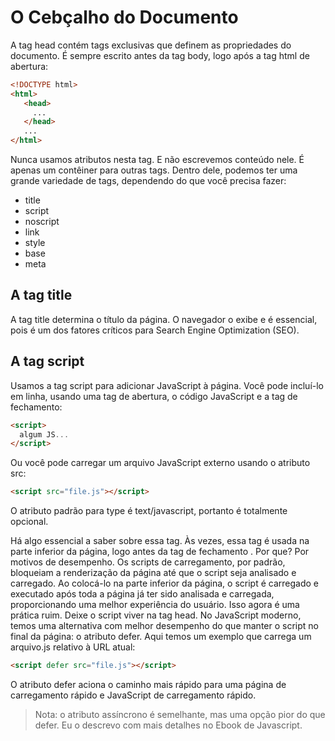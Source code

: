 # O Cebçalho do Documento

A tag head contém tags exclusivas que definem as propriedades do documento.
É sempre escrito antes da tag body, logo após a tag html de abertura:

```html
<!DOCTYPE html>
<html>
   <head>
     ...
   </head>
   ...
</html>
```

Nunca usamos atributos nesta tag. E não escrevemos conteúdo nele.
É apenas um contêiner para outras tags. Dentro dele, podemos ter uma grande variedade de tags, dependendo do que você precisa fazer:

- title
- script
- noscript
- link
- style
- base
- meta

## A tag title

A tag title determina o título da página. O navegador o exibe e é essencial, pois é um dos fatores críticos para Search Engine Optimization (SEO).

## A tag script

Usamos a tag script para adicionar JavaScript à página.
Você pode incluí-lo em linha, usando uma tag de abertura, o código JavaScript e a tag de fechamento:

```html
<script>
  algum JS...
</script>
```

Ou você pode carregar um arquivo JavaScript externo usando o atributo src:

```html
<script src="file.js"></script>
```

O atributo padrão para type é text/javascript, portanto é totalmente opcional.

Há algo essencial a saber sobre essa tag. Às vezes, essa tag é usada na parte inferior da página, logo antes da tag de fechamento </body>. Por que? Por motivos de desempenho. Os scripts de carregamento, por padrão, bloqueiam a renderização da página até que o script seja analisado e carregado.
Ao colocá-lo na parte inferior da página, o script é carregado e executado após toda a página já ter sido analisada e carregada, proporcionando uma melhor experiência do usuário. Isso agora é uma prática ruim. Deixe o script viver na tag head.
No JavaScript moderno, temos uma alternativa com melhor desempenho do que manter o script no final da página: o atributo defer. Aqui temos um exemplo que carrega um arquivo.js relativo à URL atual:

```html
<script defer src="file.js"></script>
```

O atributo defer aciona o caminho mais rápido para uma página de carregamento rápido e JavaScript de carregamento rápido.

> Nota: o atributo assíncrono é semelhante, mas uma opção pior do que defer. Eu o descrevo com mais detalhes no Ebook de Javascript.